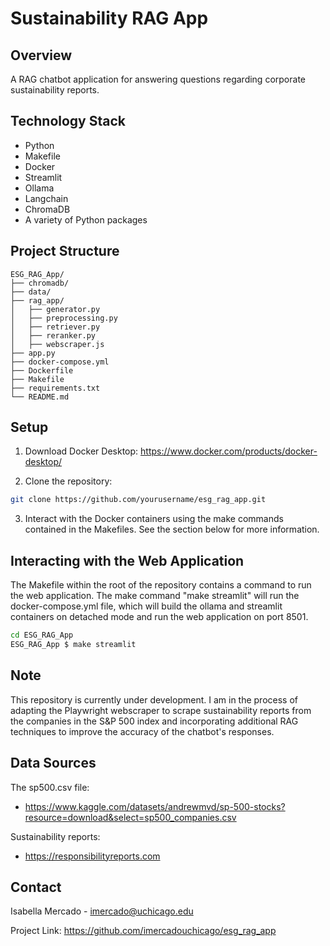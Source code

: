 # Sustainability RAG App

## Overview

A RAG chatbot application for answering questions regarding corporate sustainability reports.

## Technology Stack
- Python
- Makefile
- Docker
- Streamlit
- Ollama
- Langchain
- ChromaDB
- A variety of Python packages

## Project Structure
```
ESG_RAG_App/
├── chromadb/
├── data/
├── rag_app/
│   ├── generator.py
│   ├── preprocessing.py
│   ├── retriever.py
│   ├── reranker.py
│   ├── webscraper.js
├── app.py
├── docker-compose.yml
├── Dockerfile
├── Makefile
├── requirements.txt
└── README.md
```

## Setup

1. Download Docker Desktop: https://www.docker.com/products/docker-desktop/

2. Clone the repository:

```bash
git clone https://github.com/yourusername/esg_rag_app.git
```

3. Interact with the Docker containers using the make commands contained in the Makefiles. See the section below for more information.

## Interacting with the Web Application
The Makefile within the root of the repository contains a command to run the web application. The make command "make streamlit" will run the docker-compose.yml file, which will build the ollama and streamlit containers on detached mode and run the web application on port 8501.

```bash
cd ESG_RAG_App
ESG_RAG_App $ make streamlit
```

## Note

This repository is currently under development. I am in the process of adapting the Playwright webscraper to scrape sustainability reports from the companies in the S&P 500 index and incorporating additional RAG techniques to improve the accuracy of the chatbot's responses.

## Data Sources
The sp500.csv file: 

- https://www.kaggle.com/datasets/andrewmvd/sp-500-stocks?resource=download&select=sp500_companies.csv

Sustainability reports:

- https://responsibilityreports.com

## Contact
Isabella Mercado - imercado@uchicago.edu

Project Link: https://github.com/imercadouchicago/esg_rag_app